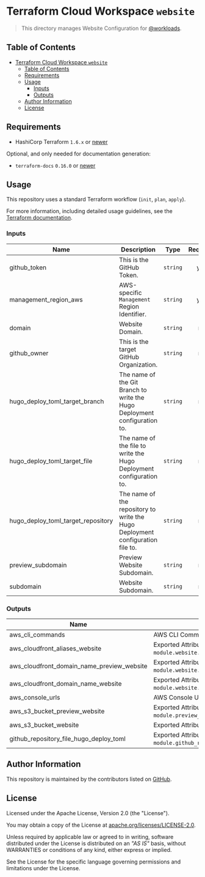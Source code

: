 # Terraform Cloud Workspace `website`

> This directory manages Website Configuration for [@workloads](https://github.com/workloads).

## Table of Contents

<!-- TOC -->
* [Terraform Cloud Workspace `website`](#terraform-cloud-workspace-website)
  * [Table of Contents](#table-of-contents)
  * [Requirements](#requirements)
  * [Usage](#usage)
    * [Inputs](#inputs)
    * [Outputs](#outputs)
  * [Author Information](#author-information)
  * [License](#license)
<!-- TOC -->

## Requirements

- HashiCorp Terraform `1.6.x` or [newer](https://developer.hashicorp.com/packer/downloads)

Optional, and only needed for documentation generation:

- `terraform-docs` `0.16.0` or [newer](https://terraform-docs.io/user-guide/installation/)

## Usage

This repository uses a standard Terraform workflow (`init`, `plan`, `apply`).

For more information, including detailed usage guidelines, see the [Terraform documentation](https://developer.hashicorp.com/terraform/cli/commands).

<!-- BEGIN_TF_DOCS -->
### Inputs

| Name | Description | Type | Required |
|------|-------------|------|:--------:|
| github_token | This is the GitHub Token. | `string` | yes |
| management_region_aws | AWS-specific `Management` Region Identifier. | `string` | yes |
| domain | Website Domain. | `string` | no |
| github_owner | This is the target GitHub Organization. | `string` | no |
| hugo_deploy_toml_target_branch | The name of the Git Branch to write the Hugo Deployment configuration to. | `string` | no |
| hugo_deploy_toml_target_file | The name of the file to write the Hugo Deployment configuration to. | `string` | no |
| hugo_deploy_toml_target_repository | The name of the repository to write the Hugo Deployment configuration file to. | `string` | no |
| preview_subdomain | Preview Website Subdomain. | `string` | no |
| subdomain | Website Subdomain. | `string` | no |

### Outputs

| Name | Description |
|------|-------------|
| aws_cli_commands | AWS CLI Command for CloudFront operations. |
| aws_cloudfront_aliases_website | Exported Attributes for `module.website.aws_cloudfront_distribution.aliases`. |
| aws_cloudfront_domain_name_preview_website | Exported Attribute for `module.website.aws_cloudfront_distribution.domain_name`. |
| aws_cloudfront_domain_name_website | Exported Attribute for `module.website.aws_cloudfront_distribution.domain_name`. |
| aws_console_urls | AWS Console URLs. |
| aws_s3_bucket_preview_website | Exported Attribute for `module.preview_website.aws_s3_bucket`. |
| aws_s3_bucket_website | Exported Attribute for `module.website.aws_s3_bucket`. |
| github_repository_file_hugo_deploy_toml | Exported Attribute for `module.github_repository_file.hugo_deploy_toml`. |
<!-- END_TF_DOCS -->

## Author Information

This repository is maintained by the contributors listed on [GitHub](https://github.com/workloads/website/graphs/contributors).

## License

Licensed under the Apache License, Version 2.0 (the "License").

You may obtain a copy of the License at [apache.org/licenses/LICENSE-2.0](http://www.apache.org/licenses/LICENSE-2.0).

Unless required by applicable law or agreed to in writing, software distributed under the License is distributed on an _"AS IS"_ basis, without WARRANTIES or conditions of any kind, either express or implied.

See the License for the specific language governing permissions and limitations under the License.
